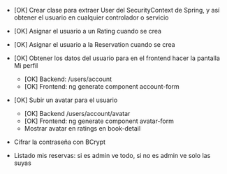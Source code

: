 
* [OK] Crear clase para extraer User del SecurityContext de Spring, y así obtener el usuario en cualquier controlador o servicio

* [OK] Asignar el usuario a un Rating cuando se crea

* [OK] Asignar el usuario a la Reservation cuando se crea

* [OK] Obtener los datos del usuario para en el frontend hacer la pantalla Mi perfil
    * [OK] Backend: /users/account
    * [OK] Frontend: ng generate component account-form

* [OK] Subir un avatar para el usuario
    * [OK] Backend /users/account/avatar
    * [OK] Frontend: ng generate component avatar-form
    * Mostrar avatar en ratings en book-detail

* Cifrar la contraseña con BCrypt

* Listado mis reservas: si es admin ve todo, si no es admin ve solo las suyas